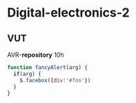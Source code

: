 # Digital-electronics-2

## VUT
AVR-**repository** 10h

```javascript
function fancyAlert(arg) {
  if(arg) {
    $.facebox({div:'#foo'})
  }
}
```
